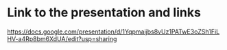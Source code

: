 # Link to the presentation and links
https://docs.google.com/presentation/d/1Yqpmaijbs8vUz1PATwE3oZSh1FiLHV-a4Rp8bm6XdUA/edit?usp=sharing
